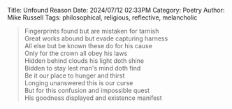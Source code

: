 Title: Unfound Reason
Date: 2024/07/12 02:33PM
Category: Poetry
Author: Mike Russell
Tags: philosophical, religious, reflective, melancholic

> Fingerprints found but are mistaken for tarnish<br>
> Great works abound but evade capturing harness<br>
> All else but be known these do for his cause<br>
> Only for the crown all obey his laws<br>
> Hidden behind clouds his light doth shine<br>
> Bidden to stay lest man's mind doth find<br>
> Be it our place to hunger and thirst<br>
> Longing unanswered this is our curse<br>
> But for this confusion and impossible quest<br>
> His goodness displayed and existence manifest